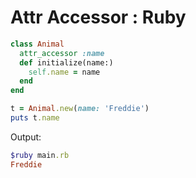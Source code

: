 # Attr Accessor : Ruby

```ruby
class Animal
  attr_accessor :name
  def initialize(name:)
    self.name = name
  end
end

t = Animal.new(name: 'Freddie')
puts t.name 
```

Output:

```ruby
$ruby main.rb
Freddie
```